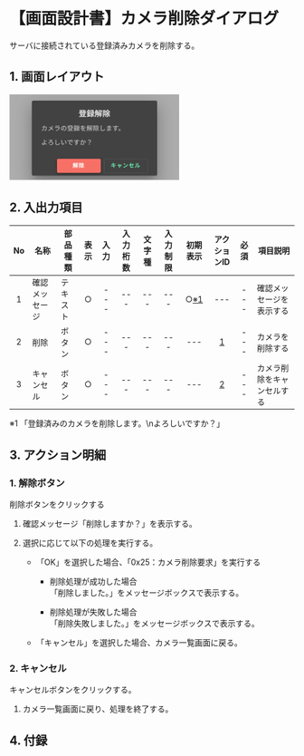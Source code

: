 # 【画面設計書】カメラ削除ダイアログ

サーバに接続されている登録済みカメラを削除する。

## 1. 画面レイアウト
<img width="300" src="./スクリーンショット 2025-08-19 103046.png">

## 2. 入出力項目

|No|名称|部品種類|表示|入力|入力桁数|文字種|入力制限|初期表示|アクションID|必須|項目説明|
|:---:|---|---|:---:|:---:|:---:|:---:|:---:|:---:|:---:|:---:|---|
|1|確認メッセージ|テキスト|○|---|---|---|---|○[※1](#notice1)|---|---|確認メッセージを表示する|
|2|削除|ボタン|○|---|---|---|---|---|[1](#action1)|---|カメラを削除する|
|3|キャンセル|ボタン|○|---|---|---|---|---|[2](#action2)|---|カメラ削除をキャンセルする|

<a id="notice1">※1</a>
「登録済みのカメラを削除します。\nよろしいですか？」

## 3. アクション明細

### 1. <a id="action1">解除ボタン</a>  
削除ボタンをクリックする

1.  確認メッセージ「削除しますか？」を表示する。

2.  選択に応じて以下の処理を実行する。
      *  「OK」を選択した場合、「0x25：カメラ削除要求」を実行する

            *  削除処理が成功した場合  
            「削除しました。」をメッセージボックスで表示する。
    
            *  削除処理が失敗した場合  
            「削除失敗しました。」をメッセージボックスで表示する。

      *  「キャンセル」を選択した場合、カメラ一覧画面に戻る。
 

### 2. <a id="action2">キャンセル</a>
キャンセルボタンをクリックする。
1.  カメラ一覧画面に戻り、処理を終了する。

## 4. 付録
